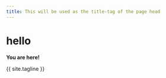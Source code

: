 ```yaml
---
title: This will be used as the title-tag of the page head
---
```


hello
=====

**You are here!**

{{ site.tagline }}

